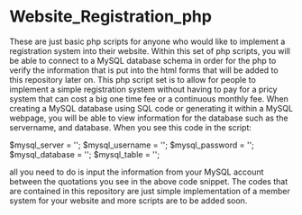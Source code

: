 Website_Registration_php
========================

  These are just basic php scripts for anyone who would like to implement a registration system into their website. Within this set of php scripts, you will be able to connect to a MySQL database schema in order for the php to verify the information that is put into the html forms that will be added to this repository later on. This php script set is to allow for people to implement a simple registration system without having to pay for a pricy system that can cost a big one time fee or a continuous monthly fee. When creating a MySQL database using SQL code or generating it within a MySQL webpage, you will be able to view information for the database such as the servername, and database. When you see this code in the script:

$mysql_server = '';
   $mysql_username = '';
   $mysql_password = '';
   $mysql_database = '';
   $mysql_table = '';
   
all you need to do is input the information from your MySQL account between the quotations you see in the above code snippet. The codes that are contained in this repository are just simple implementation of a member system for your website and more scripts are to be added soon.

